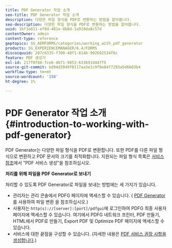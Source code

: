 ```yaml
---
title: PDF Generator 작업 소개
seo-title: PDF Generator 작업 소개
description: 다양한 파일 형식을 PDF로 변환하는 방법을 알아봅니다.
seo-description: 다양한 파일 형식을 PDF로 변환하는 방법을 알아봅니다.
uuid: 1bf3a811-ef8d-481e-8b8d-1a910da8c57d
contentOwner: admin
content-type: reference
geptopics: SG_AEMFORMS/categories/working_with_pdf_generator
products: SG_EXPERIENCEMANAGER/6.4/FORMS
discoiquuid: 207c6335-f700-48f1-814b-992692534f6c
feature: PDF 생성기
exl-id: 217f0f80-fce6-4671-9853-633691d447f5
source-git-commit: bd94d3949f0117aa3e1c9f0e84f7293a5d6b03b4
workflow-type: tm+mt
source-wordcount: '158'
ht-degree: 1%

---
```


# PDF Generator 작업 소개 {#introduction-to-working-with-pdf-generator}

PDF Generator는 다양한 파일 형식을 PDF로 변환합니다. 또한 PDF를 다른 파일 형식으로 변환하고 PDF 문서의 크기를 최적화합니다. 지원되는 파일 형식 목록은 [서비스 참조](https://www.adobe.com/go/learn_aemforms_services_63)에서 &quot;PDF 서비스 생성&quot;을 참조하십시오.

**처리를 위해 파일을 PDF Generator로 보내기**

처리할 수 있도록 PDF Generator로 파일을 보내는 방법에는 세 가지가 있습니다.

* 관리자는 관리 콘솔에서 PDFG 페이지에 액세스할 수 있습니다. ( [PDF Generator](/help/forms/using/admin-help/converting-files-using-pdf-generator.md)를 사용하여 파일 변환 을 참조하십시오.)
* 사용자는 `http(s)://[server]:[port]/pdfgui`에 로그인하여 PDFG 최종 사용자 페이지에 액세스할 수 있습니다. 여기에서 PDFG 네트워크 프린터, PDF 만들기, HTML에서 PDF로 만들기, Export PDF 및 Optimize PDF 페이지에 액세스할 수 있습니다.
* 서비스에 대한 끝점을 구성할 수 있습니다. (자세한 내용은 <!--Fix broken link Managing Endpoints and --> [PDF 서비스 권장 사항을 생성합니다](/help/forms/using/admin-help/configuring-watched-folder-endpoints.md#generate-pdf-service-recommendations).)
